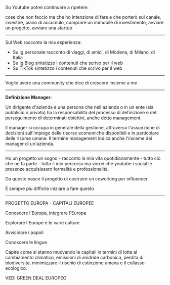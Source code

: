 Su Youtube potrei continuare a ripetere:

cose che non faccio ma che ho intenzione di fare e che porterò sul canale, investire, piano di accumulo, comprare un immobile di investimento, avviare un progetto, avviare una startup

---

Sul Web racconto la mia esperienza:

-   Su ig personale racconto di viaggi, di amici, di Modena, di Milano, di Italia
-   Su ig Blog sintetizzo i contenuti che scrivo per il web
-   Su TikTok sintetizzo i contenuti che scrivo per il web

---

Voglio avere una community che dice di crescere insieme a me

---

**Definizione Manager:**

Un dirigente d'azienda è una persona che nell'azienda o in un ente (sia pubblicio o privato) ha la responsabilità del processo di definizione e del perseguimento di determinati obiettivi, anche detto management.

Il manager si occupa in generale della gestione, attraverso l'assunzione di decisioni sull'impiego delle risorse economiche disponibili e in particolare delle risorse umane. Il termine management indica anche l'insieme dei manager di un'azienda.

---

Ho un progetto un sogno - racconto la mia vita quotidianamente - tutto ciò che ne fa parte - tutto il mio percorso ma vorrei che youtube i social le presenze acquisissero formalità e professionalità.

Da questo nasce il progetto di costruire un coworking per influencer

È sempre piu difficile iniziare a fare questo

---

PROGETTO EUROPA - CAPITALI EUROPEE

Conoscere l'Europa, integrare l'Europa

Esplorare l'Europe e le varie culture

Avvicinare i popoli

Conoscere le lingue

Capire come si stanno muovendo le capitali in termini di lotta al cambiamento climatico, emissioni di anidride carbonica, perdita di biodiversità, minimizzare il rischio di estinzione umana e il collasso ecologico.

VEDI GREEN DEAL EUROPEO